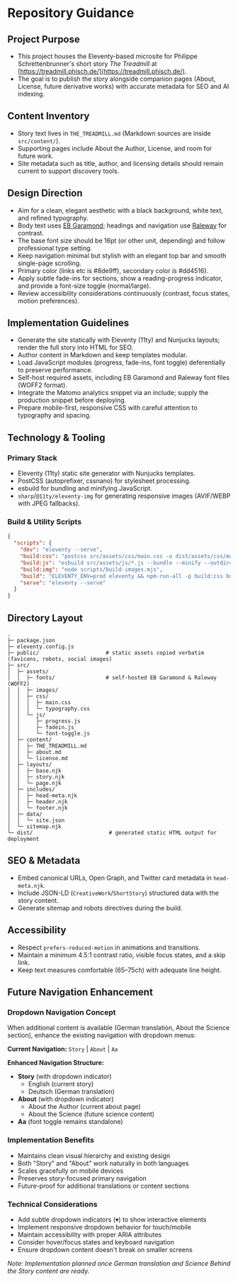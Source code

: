 # Repository Guidance

## Project Purpose
- This project houses the Eleventy-based microsite for Philippe Schrettenbrunner's short story *The Treadmill* at [https://treadmill.phisch.de/](https://treadmill.phisch.de/).
- The goal is to publish the story alongside companion pages (About, License, future derivative works) with accurate metadata for SEO and AI indexing.

## Content Inventory
- Story text lives in `THE_TREADMILL.md` (Markdown sources are inside `src/content/`).
- Supporting pages include About the Author, License, and room for future work.
- Site metadata such as title, author, and licensing details should remain current to support discovery tools.

## Design Direction
- Aim for a clean, elegant aesthetic with a black background, white text, and refined typography.
- Body text uses [EB Garamond](https://fonts.google.com/specimen/EB+Garamond); headings and navigation use [Raleway](https://fonts.google.com/specimen/Raleway) for contrast.
- The base font size should be 16pt (or other unit, depending) and follow professional type setting.
- Keep navigation minimal but stylish with an elegant top bar and smooth single-page scrolling.
- Primary color (links etc is #8de9ff), secondary color is #dd4516).
- Apply subtle fade-ins for sections, show a reading-progress indicator, and provide a font-size toggle (normal/large).
- Review accessibility considerations continuously (contrast, focus states, motion preferences).

## Implementation Guidelines
- Generate the site statically with Eleventy (11ty) and Nunjucks layouts; render the full story into HTML for SEO.
- Author content in Markdown and keep templates modular.
- Load JavaScript modules (progress, fade-ins, font toggle) deferentially to preserve performance.
- Self-host required assets, including EB Garamond and Raleway font files (WOFF2 format).
- Integrate the Matomo analytics snippet via an include; supply the production snippet before deploying.
- Prepare mobile-first, responsive CSS with careful attention to typography and spacing.

## Technology & Tooling
### Primary Stack
- Eleventy (11ty) static site generator with Nunjucks templates.
- PostCSS (autoprefixer, cssnano) for stylesheet processing.
- esbuild for bundling and minifying JavaScript.
- `sharp`/`@11ty/eleventy-img` for generating responsive images (AVIF/WEBP with JPEG fallbacks).

### Build & Utility Scripts
```json
{
  "scripts": {
    "dev": "eleventy --serve",
    "build:css": "postcss src/assets/css/main.css -o dist/assets/css/main.css",
    "build:js": "esbuild src/assets/js/*.js --bundle --minify --outdir=dist/assets/js --format=esm",
    "build:img": "node scripts/build-images.mjs",
    "build": "ELEVENTY_ENV=prod eleventy && npm-run-all -p build:css build:js build:img",
    "serve": "eleventy --serve"
  }
}
```

## Directory Layout
```
.
├─ package.json
├─ eleventy.config.js
├─ public/                     # static assets copied verbatim (favicons, robots, social images)
├─ src/
│  ├─ assets/
│  │  ├─ fonts/                # self-hosted EB Garamond & Raleway (WOFF2)
│  │  ├─ images/
│  │  ├─ css/
│  │  │  ├─ main.css
│  │  │  └─ typography.css
│  │  └─ js/
│  │     ├─ progress.js
│  │     ├─ fadein.js
│  │     └─ font-toggle.js
│  ├─ content/
│  │  ├─ THE_TREADMILL.md
│  │  ├─ about.md
│  │  └─ license.md
│  ├─ layouts/
│  │  ├─ base.njk
│  │  ├─ story.njk
│  │  └─ page.njk
│  ├─ includes/
│  │  ├─ head-meta.njk
│  │  ├─ header.njk
│  │  └─ footer.njk
│  ├─ data/
│  │  └─ site.json
│  └─ sitemap.njk
└─ dist/                        # generated static HTML output for deployment
```

## SEO & Metadata
- Embed canonical URLs, Open Graph, and Twitter card metadata in `head-meta.njk`.
- Include JSON-LD (`CreativeWork`/`ShortStory`) structured data with the story content.
- Generate sitemap and robots directives during the build.

## Accessibility
- Respect `prefers-reduced-motion` in animations and transitions.
- Maintain a minimum 4.5:1 contrast ratio, visible focus states, and a skip link.
- Keep text measures comfortable (65–75ch) with adequate line height.

## Future Navigation Enhancement

### Dropdown Navigation Concept
When additional content is available (German translation, About the Science section), enhance the existing navigation with dropdown menus:

**Current Navigation:** `Story` | `About` | `Aa`

**Enhanced Navigation Structure:**
- **Story** (with dropdown indicator)
  - English (current story)
  - Deutsch (German translation)
- **About** (with dropdown indicator)
  - About the Author (current about page)
  - About the Science (future science content)
- **Aa** (font toggle remains standalone)

### Implementation Benefits
- Maintains clean visual hierarchy and existing design
- Both "Story" and "About" work naturally in both languages
- Scales gracefully on mobile devices
- Preserves story-focused primary navigation
- Future-proof for additional translations or content sections

### Technical Considerations
- Add subtle dropdown indicators (▾) to show interactive elements
- Implement responsive dropdown behavior for touch/mobile
- Maintain accessibility with proper ARIA attributes
- Consider hover/focus states and keyboard navigation
- Ensure dropdown content doesn't break on smaller screens

*Note: Implementation planned once German translation and Science Behind the Story content are ready.*

